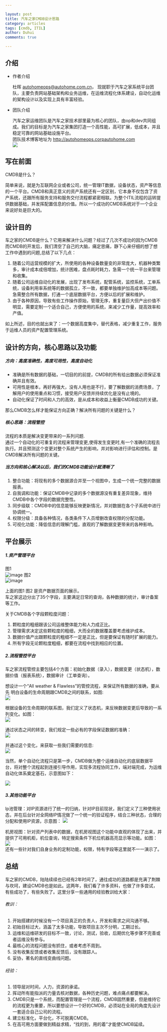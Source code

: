 ```yaml
---

layout: post   
title: 汽车之家CMDB设计思路 
category: articles  
tags: [cmdb, ITIL]  
author: Duhui  
comments: true  

---
```


## 介绍

- 作者介绍

    杜晖 <autohomeops@autohome.com.cn>， 现就职于汽车之家系统平台团队，主要负责网站基础架构和业务运维，在运维流程化体系建设，自动化运维的架构设计以及实现上具有丰富经验。

- 团队介绍

    汽车之家运维团队是汽车之家技术部里最为核心的团队，由op和dev共同组成。我们的目标是为汽车之家集团打造一个高性能，高可扩展，低成本，并且稳定可靠的网站基础设施平台。  
团队技术博客地址为 <http://autohomeops.corpautohome.com>   
![](http://i.imgur.com/3Acf11z.png)



## 写在前面
CMDB是什么？   

简单来说，就是为互联网企业或者公司，统一管理IT数据，设备状态，资产等信息的一个平台。CMDB和真正意义的资产系统还有一定区别，它本身不仅包含了资产系统，还跟所有服务支持和服务交付流程都紧密相联。为整个ITIL流程的运转提供数据基础，并发挥配置信息的价值。所以一个成功的CMDB系统对于一个企业来说好处是巨大的。

## 设计目的
车之家的CMDB是什么？它用来解决什么问题？经过了几次不成功的因为CMDB而CMDB的开发后，我们清空了自己的大脑，痛定思痛，静下心来仔细的想了想工作中遇到的问题,总结了以下几点：    

1. 随着公司运营规模的扩大，所使用的各种设备数量变的非常庞大，机器种类繁多，审计成本成倍增加，统计困难，盘点耗时耗力，急需一个统一平台来管理和收集。   
2. 随着公司运维自动化的发展，出现了发布系统，配管系统，监控系统，工单系统，设备利用率系统等的数据孤立，不一致，都要单独维护加高成本等问题。急需整合所有数据，打通一个底层数据平台，方便以后的扩展和维护。    
3. 由于各种原因，导致有些工作操作原始，管理无序，重复量巨大但产出价值不明显，需要定制一个适合自己，方便使用的系统，来减少工作量，提高效率和产值。    

如上所述，目的也就出来了：一个数据高度集中，替代表格，减少重复工作，服务于运维人员的资产配置管理系统。



## 设计的方向，核心思路以及功能

##### 方向：高度准确性，高度可用性，高度自动化  

* 准确是所有数据的基础，一切目的的前提，CMDB的所有给出数据必须保证准确并且有效。  
* 可用性是根本，再好再强大，没有人用也是不行，要了解数据的消费场景，了解用户的使用重点和习惯，接受用户反馈并持续优化是没有止境的。  
* 自动化保证了时间和人力的高效，是从成本和收益上衡量CMDB成功的关键。     

那么CMDB怎么样才能保证方向正确？解决所有问题的关键是什么？  

##### 核心思路：流程管控  

流程的本质是解决变更带来的一系列问题.  
通过一个自动化的可重复的流程来管理变更,使得发生变更时,有一个准确的流程去执行。并且预测这个变更对整个系统产生的影响，并对影响进行评估和控制。是CMDB解决所有问题的关键。   


##### 当方向和核心解决以后，我们的CMDB功能设计就清晰了  

1. 整合功能：将现有的多个数据源合并至一个视图中，生成一个统一完整的数据报表。  
2. 自我调和功能：保证CMDB中记录的多个数据源没有重复差异现象，维持CMDB中各个字段的数据完整性。  
3. 同步级联：CMDB中的信息能够反映更新情况，并对数据在各个子系统中进行协调统一。  
4. 权限分级：具备各种情况，各类条件下人员增删改查权限的分配功能。  
5. 可视化功能：降低信息的理解门槛，直观的了解数据变更带来的各种影响。  

## 平台展示

##### 1.资产管理平台
图1  
![image](http://i.imgur.com/X4GY8jE.jpg)
图2         
![image](http://i.imgur.com/MqU18Tk.jpg)  

上面的图1  图2 是资产数据页面的展示。  
车之家这边分出了35个字段，主要满足日常的查询，各种数据的统计，审计备案等工作。  

关于CMDB各个字段颗粒度问题：
      
1. 颗粒度的粗细跟该公司运维整体能力和人力成正比。
2. 管理需求决定这些颗粒度的粗细，大而全的数据覆盖要考虑维护成本。
3. 数据价值产出跟颗粒度的粗细不一定是正比，但是要保证有随时扩展的能力。
4. 所有字段无论颗粒度粗细，都要在流程中找到相应的位置。

##### 2.流程管控平台
车之家流程管控主要包括4个方面：初始化数据（录入），数据变更（状态机），数据价值（报表系统），数据审计（工单查询）。

想设计一个“All weather & Flawless”的管控流程，来保证所有数据的准确，要从先
明白设备的生命周期跟CMDB之间的联系，如图:   
![](http://i.imgur.com/lZKInKp.png)   


根据设备的生命周期的联系图，我们定义了状态机，来反映数据变更后导致的一系列变化。如图：  
![](http://i.imgur.com/KqerGbj.png)    

通过状态之间的转变，我们规定一些必有的字段保证数据的准确：  
![](http://i.imgur.com/6SUBkf5.png)

并通过这个变化，来获取一些我们需要的信息:  
![](http://i.imgur.com/SLqU7gU.jpg)  

当然，单个自动化流程只是第一步，CMDB做为整个运维自动化的底层数据平台，将对整个流程起到连接引导作用，实现多流程协同工作，端对端完成，为运维自动化体系奠定基石，示意图如下：  

![](http://i.imgur.com/lJSmlvq.png)   

##### 3.其他功能平台
Ip池管理：对IP资源进行了统一的归纳，针对IP目前现状，我们定义了三种使用状态，并在后台针对全网络IP情况做了一个统一的验证程序，结合三种状态，合理的分配和使用IP资源，示意图：
![](http://i.imgur.com/FcS3QXB.jpg)  

机房视图：针对资产列表中的数据，在机房视图这个功能中直观的体现了出来，并提供了可用机柜，机位查询，特定搜索条件下机位机器高亮显示等功能。如图：  
![](http://i.imgur.com/JOjeyuY.jpg)  
还有一些针对我们自身业务的定制功能，权限，特有字段等这里就不一一演示了。   

## 总结

车之家的CMDB，陆陆续续也已经有2年时间了，通往成功的道路都是充满了荆棘与坎坷，建设CMDB也是如此。这两年，我们看了许多资料，也做了许多尝试，有些成功了，有些失败了。这里分享一些通用的经验教训给大家：   

###### 教训：     
1. 开始搭建的时候没有一个项目真正的负责人，开发和需求之间沟通不够。  
2. 初始目标过大，涵盖了太多功能，导致项目主次不分明，工期过长。  
3. 运维和运维研发的目标不一致，讨论，测试，验收，后期优化等步骤不完善或 者运维没有参与。  
4. 最核心的流程问题没有抓住，或者考虑不周到。  
5. 没有收集反馈或者收集反馈后，没有跟踪人。  
6. 妥协，著名的直线变曲线问题。  


###### 经验：  

1. 领导层对时间，人力，资源的承诺。  
2. 挥动所有能指派的力量去核对数据，各种历史问题，难点痛点都要解决。  
3. CMDB只是一个系统，而配置管理是一个流程，CMDB固然重要，但是维持它的流程更为重要，所以要想设计一个好的CMDB，必须站在全局的角度先设计一套适合自己公司的流程。  
4. 建立标准化，平台化，不可脱离CMDB。  
5. 在高可用方面要做到精益求精，“找的到，用的着”才能使CMDB延续。  
  

